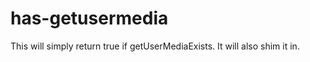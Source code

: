 has-getusermedia
================

This will simply return true if getUserMediaExists. It will also shim it in.
